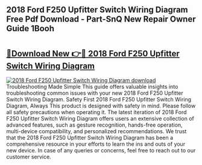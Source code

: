 ## 2018 Ford F250 Upfitter Switch Wiring Diagram Free Pdf Download - Part-SnQ New Repair Owner Guide 1Booh

# <h2><a href="http://dfl7g7.blite.top/?on=2018+Ford+F250+Upfitter+Switch+Wiring+Diagram">🔗Download New 👉🔴 2018 Ford F250 Upfitter Switch Wiring Diagram</a></h2>

[![2018 Ford F250 Upfitter Switch Wiring Diagram download](https://i.imgur.com/lujVjoI.png)](http://dfl7g7.blite.top/?on=2018+Ford+F250+Upfitter+Switch+Wiring+Diagram)
Troubleshooting Made Simple This guide offers valuable insights into troubleshooting common issues with your new 2018 Ford F250 Upfitter Switch Wiring Diagram. Safety First 2018 Ford F250 Upfitter Switch Wiring Diagram, Always This product is designed with safety in mind. Please follow all safety precautions when operating it. The latest iteration of 2018 Ford F250 Upfitter Switch Wiring Diagram offers users an extensive collection of advanced features, such as gesture recognition, hands-free operation, multi-device compatibility, and personalized recommendations. We trust that the 2018 Ford F250 Upfitter Switch Wiring Diagram has been a comprehensive resource in your efforts to learn the ins and outs of your new device. In case of any queries or concerns, feel free to reach out to our customer service.
